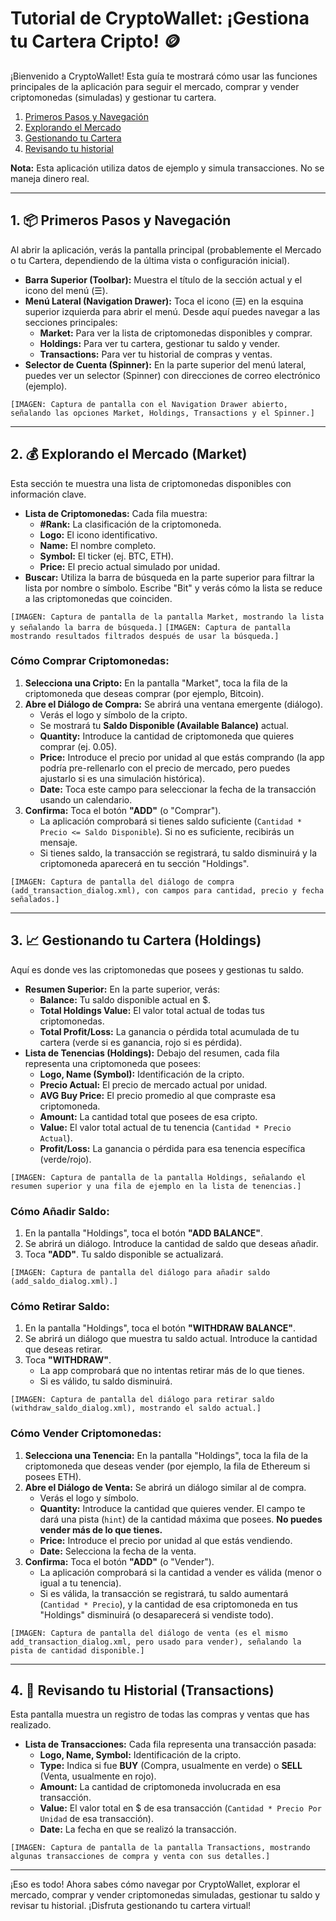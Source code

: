 # Tutorial de CryptoWallet: ¡Gestiona tu Cartera Cripto! 🪙

¡Bienvenido a CryptoWallet! Esta guía te mostrará cómo usar las funciones principales de la aplicación para seguir el mercado, comprar y vender criptomonedas (simuladas) y gestionar tu cartera.

1. [Primeros Pasos y Navegación](#1-📦-primeros-pasos-y-navegación)
2. [Explorando el Mercado](#2-💰-explorando-el-mercado-market)
3. [Gestionando tu Cartera](#3-📈-gestionando-tu-cartera-holdings)
4. [Revisando tu historial](#4-📜-revisando-tu-historial-transactions)

**Nota:** Esta aplicación utiliza datos de ejemplo y simula transacciones. No se maneja dinero real.

---

## 1. 📦 Primeros Pasos y Navegación

Al abrir la aplicación, verás la pantalla principal (probablemente el Mercado o tu Cartera, dependiendo de la última vista o configuración inicial).

*   **Barra Superior (Toolbar):** Muestra el título de la sección actual y el icono del menú (☰).
*   **Menú Lateral (Navigation Drawer):** Toca el icono (☰) en la esquina superior izquierda para abrir el menú. Desde aquí puedes navegar a las secciones principales:
    *   **Market:** Para ver la lista de criptomonedas disponibles y comprar.
    *   **Holdings:** Para ver tu cartera, gestionar tu saldo y vender.
    *   **Transactions:** Para ver tu historial de compras y ventas.
*   **Selector de Cuenta (Spinner):** En la parte superior del menú lateral, puedes ver un selector (Spinner) con direcciones de correo electrónico (ejemplo).

`[IMAGEN: Captura de pantalla con el Navigation Drawer abierto, señalando las opciones Market, Holdings, Transactions y el Spinner.]`

---

## 2. 💰 Explorando el Mercado (Market)

Esta sección te muestra una lista de criptomonedas disponibles con información clave.

*   **Lista de Criptomonedas:** Cada fila muestra:
    *   **#Rank:** La clasificación de la criptomoneda.
    *   **Logo:** El icono identificativo.
    *   **Name:** El nombre completo.
    *   **Symbol:** El ticker (ej. BTC, ETH).
    *   **Price:** El precio actual simulado por unidad.
*   **Buscar:** Utiliza la barra de búsqueda en la parte superior para filtrar la lista por nombre o símbolo. Escribe "Bit" y verás cómo la lista se reduce a las criptomonedas que coinciden.

`[IMAGEN: Captura de pantalla de la pantalla Market, mostrando la lista y señalando la barra de búsqueda.]`
`[IMAGEN: Captura de pantalla mostrando resultados filtrados después de usar la búsqueda.]`

### Cómo Comprar Criptomonedas:

1.  **Selecciona una Cripto:** En la pantalla "Market", toca la fila de la criptomoneda que deseas comprar (por ejemplo, Bitcoin).
2.  **Abre el Diálogo de Compra:** Se abrirá una ventana emergente (diálogo).
    *   Verás el logo y símbolo de la cripto.
    *   Se mostrará tu **Saldo Disponible (Available Balance)** actual.
    *   **Quantity:** Introduce la cantidad de criptomoneda que quieres comprar (ej. 0.05).
    *   **Price:** Introduce el precio por unidad al que estás comprando (la app podría pre-rellenarlo con el precio de mercado, pero puedes ajustarlo si es una simulación histórica).
    *   **Date:** Toca este campo para seleccionar la fecha de la transacción usando un calendario.
3.  **Confirma:** Toca el botón **"ADD"** (o "Comprar").
    *   La aplicación comprobará si tienes saldo suficiente (`Cantidad * Precio <= Saldo Disponible`). Si no es suficiente, recibirás un mensaje.
    *   Si tienes saldo, la transacción se registrará, tu saldo disminuirá y la criptomoneda aparecerá en tu sección "Holdings".

`[IMAGEN: Captura de pantalla del diálogo de compra (add_transaction_dialog.xml), con campos para cantidad, precio y fecha señalados.]`

---

## 3. 📈 Gestionando tu Cartera (Holdings)

Aquí es donde ves las criptomonedas que posees y gestionas tu saldo.

*   **Resumen Superior:** En la parte superior, verás:
    *   **Balance:** Tu saldo disponible actual en $.
    *   **Total Holdings Value:** El valor total actual de todas tus criptomonedas.
    *   **Total Profit/Loss:** La ganancia o pérdida total acumulada de tu cartera (verde si es ganancia, rojo si es pérdida).
*   **Lista de Tenencias (Holdings):** Debajo del resumen, cada fila representa una criptomoneda que posees:
    *   **Logo, Name (Symbol):** Identificación de la cripto.
    *   **Precio Actual:** El precio de mercado actual por unidad.
    *   **AVG Buy Price:** El precio promedio al que compraste esa criptomoneda.
    *   **Amount:** La cantidad total que posees de esa cripto.
    *   **Value:** El valor total actual de tu tenencia (`Cantidad * Precio Actual`).
    *   **Profit/Loss:** La ganancia o pérdida para esa tenencia específica (verde/rojo).

`[IMAGEN: Captura de pantalla de la pantalla Holdings, señalando el resumen superior y una fila de ejemplo en la lista de tenencias.]`

### Cómo Añadir Saldo:

1.  En la pantalla "Holdings", toca el botón **"ADD BALANCE"**.
2.  Se abrirá un diálogo. Introduce la cantidad de saldo que deseas añadir.
3.  Toca **"ADD"**. Tu saldo disponible se actualizará.

`[IMAGEN: Captura de pantalla del diálogo para añadir saldo (add_saldo_dialog.xml).]`

### Cómo Retirar Saldo:

1.  En la pantalla "Holdings", toca el botón **"WITHDRAW BALANCE"**.
2.  Se abrirá un diálogo que muestra tu saldo actual. Introduce la cantidad que deseas retirar.
3.  Toca **"WITHDRAW"**.
    *   La app comprobará que no intentas retirar más de lo que tienes.
    *   Si es válido, tu saldo disminuirá.

`[IMAGEN: Captura de pantalla del diálogo para retirar saldo (withdraw_saldo_dialog.xml), mostrando el saldo actual.]`

### Cómo Vender Criptomonedas:

1.  **Selecciona una Tenencia:** En la pantalla "Holdings", toca la fila de la criptomoneda que deseas vender (por ejemplo, la fila de Ethereum si posees ETH).
2.  **Abre el Diálogo de Venta:** Se abrirá un diálogo similar al de compra.
    *   Verás el logo y símbolo.
    *   **Quantity:** Introduce la cantidad que quieres vender. El campo te dará una pista (`hint`) de la cantidad máxima que posees. **No puedes vender más de lo que tienes.**
    *   **Price:** Introduce el precio por unidad al que estás vendiendo.
    *   **Date:** Selecciona la fecha de la venta.
3.  **Confirma:** Toca el botón **"ADD"** (o "Vender").
    *   La aplicación comprobará si la cantidad a vender es válida (menor o igual a tu tenencia).
    *   Si es válida, la transacción se registrará, tu saldo aumentará (`Cantidad * Precio`), y la cantidad de esa criptomoneda en tus "Holdings" disminuirá (o desaparecerá si vendiste todo).

`[IMAGEN: Captura de pantalla del diálogo de venta (es el mismo add_transaction_dialog.xml, pero usado para vender), señalando la pista de cantidad disponible.]`

---

## 4. 📜 Revisando tu Historial (Transactions)

Esta pantalla muestra un registro de todas las compras y ventas que has realizado.

*   **Lista de Transacciones:** Cada fila representa una transacción pasada:
    *   **Logo, Name, Symbol:** Identificación de la cripto.
    *   **Type:** Indica si fue **BUY** (Compra, usualmente en verde) o **SELL** (Venta, usualmente en rojo).
    *   **Amount:** La cantidad de criptomoneda involucrada en esa transacción.
    *   **Value:** El valor total en $ de esa transacción (`Cantidad * Precio Por Unidad` de esa transacción).
    *   **Date:** La fecha en que se realizó la transacción.

`[IMAGEN: Captura de pantalla de la pantalla Transactions, mostrando algunas transacciones de compra y venta con sus detalles.]`

---

¡Eso es todo! Ahora sabes cómo navegar por CryptoWallet, explorar el mercado, comprar y vender criptomonedas simuladas, gestionar tu saldo y revisar tu historial. ¡Disfruta gestionando tu cartera virtual!
